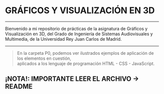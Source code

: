 # GRÁFICOS Y VISUALIZACIÓN EN 3D
***
Bienvenido a mi repositorio de prácticas de la asignatura de Gráficos y Visualización en 3D,
del Grado de Ingeniería de Sistemas Audiovisuales y Multimedia, de la Universidad Rey Juan Carlos de Madrid.
***
> En la carpeta P0, podemos ver ilustrados ejemplos de aplicación de los elementos en cuestión,  
aplicados a los lenguaje de programación HTML - CSS - JavaScript.  

## ¡NOTA!: IMPORTANTE LEER EL ARCHIVO -> README